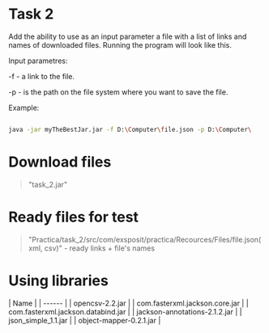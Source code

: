 # Task 2

Add the ability to use as an input parameter a file with a list of links and names of downloaded files.
Running the program will look like this.

Input parametres:


-f - a link to the file.

-p - is the path on the file system where you want to save the file.



Example:

```sh

java -jar myTheBestJar.jar -f D:\Computer\file.json -p D:\Computer\

```


# Download files 
>"task_2.jar"

# Ready files for test
>"Practica/task_2/src/com/exsposit/practica/Recources/Files/file.json(xml, csv)" - ready links + file's names



# Using libraries
| Name | | ------ | | opencsv-2.2.jar | | com.fasterxml.jackson.core.jar | | com.fasterxml.jackson.databind.jar | | jackson-annotations-2.1.2.jar | | json_simple_1.1.jar | | object-mapper-0.2.1.jar |
